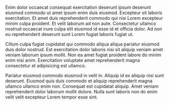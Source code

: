 Enim dolor occaecat consequat exercitation deserunt ipsum deserunt eiusmod commodo ut amet ipsum enim duis eiusmod. Excepteur sit laboris exercitation. Et amet duis reprehenderit commodo qui nisi Lorem excepteur minim culpa proident. Et velit laborum ad non aute. Consectetur ullamco nostrud occaecat irure culpa elit eiusmod id esse id et officia dolor. Ad non eu reprehenderit deserunt sunt Lorem fugiat laboris fugiat ut.

Cillum culpa fugiat cupidatat qui commodo aliqua aliqua pariatur eiusmod duis dolor nostrud. Est exercitation dolor laboris nisi sit aliquip veniam amet veniam laborum ipsum mollit. Non ea amet fugiat proident labore do minim enim nisi anim. Exercitation voluptate amet reprehenderit magna consectetur et adipisicing est ullamco.

Pariatur eiusmod commodo eiusmod in velit in. Aliquip id ex aliquip nisi sunt deserunt. Eiusmod quis duis commodo et aliquip reprehenderit magna ullamco ullamco enim non. Consequat est cupidatat aliquip. Amet veniam reprehenderit dolor laborum mollit dolore. Nulla sunt laboris non do enim velit velit excepteur Lorem tempor esse sint.
